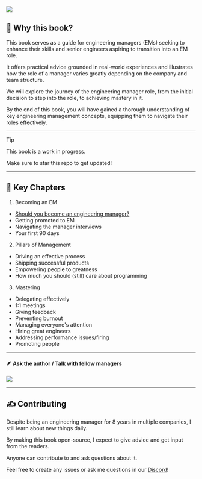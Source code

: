 <picture>
  <source media="(prefers-color-scheme: dark)" srcset="https://github.com/user-attachments/assets/f521777e-98b9-46cf-90a0-f6528da20cc3">
  <source media="(prefers-color-scheme: light)" srcset="https://github.com/user-attachments/assets/dcdcb977-25b9-4cee-98c6-5a461a4e7158">
  <img src="https://github.com/user-attachments/assets/be896e4d-3afa-4e85-af72-da7da8edb838">
</picture>


## 📘 Why this book?
This book serves as a guide for engineering managers (EMs) seeking to enhance their skills and senior engineers aspiring to transition into an EM role. 

It offers practical advice grounded in real-world experiences and illustrates how the role of a manager varies greatly depending on the company and team structure. 

We will explore the journey of the engineering manager role, from the initial decision to step into the role, to achieving mastery in it. 

By the end of this book, you  will have gained a thorough understanding of key engineering management concepts, equipping them to navigate their roles effectively.
<hr>

> [!TIP]
> This book is a work in progress.
>
> Make sure to star this repo to get updated!

<hr>

## 🔑 Key Chapters

1. Becoming an EM
- [Should you become an engineering manager?](chapter-1_should-you.md)
- Getting promoted to EM
- Navigating the manager interviews
- Your first 90 days

2. Pillars of Management
- Driving an effective process
- Shipping successful products
- Empowering people to greatness
- How much you should (still) care about programming

3. Mastering
- Delegating effectively
- 1:1 meetings
- Giving feedback
- Preventing burnout
- Managing everyone's attention
- Hiring great engineers
- Addressing performance issues/firing
- Promoting people


<hr>

#### 🪶 Ask the author / Talk with fellow managers
 <a href="https://discord.gg/ZmRXFkzRPN" alt="Join our discord!">
<img src="https://img.shields.io/badge/Discord-%235865F2.svg?label=Community&logo=discord&logoColor=white">
</a>
<hr>

## ✍️ Contributing
Despite being an engineering manager for 8 years in multiple companies, I still learn about new things daily. 

By making this book open-source, I expect to give advice and get input from the readers. 

Anyone can contribute to and ask questions about it. 

Feel free to create any issues or ask me questions in our [Discord](https://discord.gg/ZmRXFkzRPN)!
